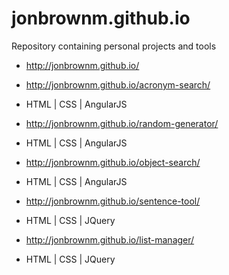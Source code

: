 # jonbrownm.github.io
Repository containing personal projects and tools

* http://jonbrownm.github.io/

* http://jonbrownm.github.io/acronym-search/
 * HTML | CSS | AngularJS

* http://jonbrownm.github.io/random-generator/
 * HTML | CSS | AngularJS

* http://jonbrownm.github.io/object-search/
 * HTML | CSS | AngularJS

* http://jonbrownm.github.io/sentence-tool/
 * HTML | CSS | JQuery

* http://jonbrownm.github.io/list-manager/
 * HTML | CSS | JQuery
